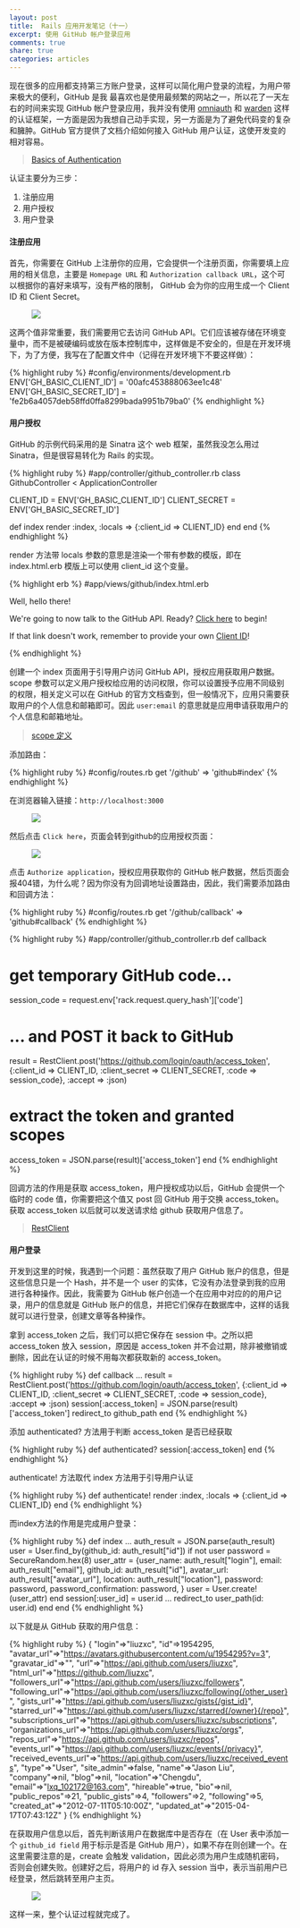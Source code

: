 ```yaml
---
layout: post
title:  Rails 应用开发笔记（十一）
excerpt: 使用 GitHub 帐户登录应用
comments: true
share: true
categories: articles
---
```


现在很多的应用都支持第三方账户登录，这样可以简化用户登录的流程，为用户带来极大的便利，GitHub 是我
最喜欢也是使用最频繁的网站之一，所以花了一天左右的时间来实现 GitHub 帐户登录应用，我并没有使用 [omniauth](https://github.com/intridea/omniauth) 和 [warden](https://github.com/hassox/warden) 这样的认证框架，一方面是因为我想自己动手实现，另一方面是为了避免代码变的复杂和臃肿。GitHub 官方提供了文档介绍如何接入 GitHub 用户认证，这使开发变的相对容易。

> [Basics of Authentication](https://developer.github.com/guides/basics-of-authentication/)

认证主要分为三步：

1. 注册应用
2. 用户授权
3. 用户登录

#### 注册应用

首先，你需要在 GitHub 上注册你的应用，它会提供一个注册页面，你需要填上应用的相关信息，主要是 `Homepage URL` 和 `Authorization callback URL`，这个可以根据你的喜好来填写，没有严格的限制，
GitHub 会为你的应用生成一个 Client ID 和 Client Secret。

<figure>
    <img src="/images/20150901-01.png">
</figure>

这两个值非常重要，我们需要用它去访问 GitHub API。它们应该被存储在环境变量中，而不是被硬编码或放在版本控制库中，这样做是不安全的，但是在开发环境下，为了方便，我写在了配置文件中（记得在开发环境下不要这样做）：

{% highlight ruby %}
#config/environments/development.rb
ENV['GH_BASIC_CLIENT_ID'] = '00afc453888063ee1c48'
ENV['GH_BASIC_SECRET_ID'] = 'fe2b6a4057deb58ffd0ffa8299bada9951b79ba0'
{% endhighlight %}

#### 用户授权

GitHub 的示例代码采用的是 Sinatra 这个 web 框架，虽然我没怎么用过 Sinatra，但是很容易转化为 Rails 的实现。

{% highlight ruby %}
#app/controller/github_controller.rb
class GithubController < ApplicationController

  CLIENT_ID = ENV['GH_BASIC_CLIENT_ID']
  CLIENT_SECRET = ENV['GH_BASIC_SECRET_ID']

  def index
    render :index, :locals => {:client_id => CLIENT_ID}
  end
end
{% endhighlight %}

render 方法带 locals 参数的意思是渲染一个带有参数的模版，即在 index.html.erb 模版上可以使用 client_id 这个变量。

{% highlight erb %}
#app/views/github/index.html.erb
<html>
  <head>
  </head>
  <body>
    <p>
      Well, hello there!
    </p>
    <p>
      We're going to now talk to the GitHub API. Ready?
      <a href="https://github.com/login/oauth/authorize?scope=user:email&client_id=<%= client_id %>">Click here</a> to begin!</a>
    </p>
    <p>
      If that link doesn't work, remember to provide your own <a href="/v3/oauth/#web-application-flow">Client ID</a>!
    </p>
  </body>
</html>
{% endhighlight %}

创建一个 index 页面用于引导用户访问 GitHub API，授权应用获取用户数据。scope 参数可以定义用户授权给应用的访问权限，你可以设置授予应用不同级别的权限，相关定义可以在 GitHub 的官方文档查到，但一般情况下，应用只需要获取用户的个人信息和邮箱即可。因此 `user:email` 的意思就是应用申请获取用户的个人信息和邮箱地址。

> [scope 定义](https://developer.github.com/v3/oauth/#scopes)

添加路由：

{% highlight ruby %}
#config/routes.rb
get '/github' => 'github#index'
{% endhighlight %}

在浏览器输入链接：`http://localhost:3000`

<figure>
    <img src="/images/20150901-02.png">
</figure>

然后点击 `Click here`，页面会转到github的应用授权页面：

<figure>
    <img src="/images/20150901-03.png">
</figure>

点击 `Authorize application`，授权应用获取你的 GitHub 帐户数据，然后页面会报404错，为什么呢？因为你没有为回调地址设置路由，因此，我们需要添加路由和回调方法：

{% highlight ruby %}
#config/routes.rb
get '/github/callback' => 'github#callback'
{% endhighlight %}

{% highlight ruby %}
#app/controller/github_controller.rb
def callback
  # get temporary GitHub code...
  session_code = request.env['rack.request.query_hash']['code']

  # ... and POST it back to GitHub
  result = RestClient.post('https://github.com/login/oauth/access_token',
                          {:client_id => CLIENT_ID,
                           :client_secret => CLIENT_SECRET,
                           :code => session_code},
                           :accept => :json)

  # extract the token and granted scopes
  access_token = JSON.parse(result)['access_token']
end
{% endhighlight %}

回调方法的作用是获取 access_token，用户授权成功以后，GitHub 会提供一个临时的 code 值，你需要把这个值又 post 回 GitHub 用于交换 access_token。获取 access_token 以后就可以发送请求给 github 获取用户信息了。

> [RestClient](https://github.com/rest-client/rest-client)

#### 用户登录

开发到这里的时候，我遇到一个问题：虽然获取了用户 GitHub 账户的信息，但是这些信息只是一个 Hash，并不是一个 user 的实体，它没有办法登录到我的应用进行各种操作。因此，我需要为 GitHub 帐户创造一个在应用中对应的的用户记录，用户的信息就是 GitHub 账户的信息，并把它们保存在数据库中，这样的话我就可以进行登录，创建文章等各种操作。

拿到 access_token 之后，我们可以把它保存在 session 中。之所以把 access_token 放入 session，原因是 access_token 并不会过期，除非被撤销或删除，因此在认证的时候不用每次都获取新的 access_token。

{% highlight ruby %}
def callback
  ...
  result = RestClient.post('https://github.com/login/oauth/access_token',
                          {:client_id => CLIENT_ID,
                           :client_secret => CLIENT_SECRET,
                           :code => session_code},
                           :accept => :json)
  session[:access_token] = JSON.parse(result)['access_token']
  redirect_to github_path
end
{% endhighlight %}

添加 authenticated? 方法用于判断 access_token 是否已经获取

{% highlight ruby %}
def authenticated?
  session[:access_token]
end
{% endhighlight %}

authenticate! 方法取代 index 方法用于引导用户认证

{% highlight ruby %}
def authenticate!
  render :index, :locals => {:client_id => CLIENT_ID}
end
{% endhighlight %}

而index方法的作用是完成用户登录：

{% highlight ruby %}
def index
    ...
    auth_result = JSON.parse(auth_result)
    user = User.find_by(github_id: auth_result["id"])
    if not user
      password = SecureRandom.hex(8)
      user_attr = {user_name: auth_result["login"],
                   email: auth_result["email"],
                   github_id: auth_result["id"],
                   avatar_url: auth_result["avatar_url"],
                   location: auth_result["location"],
                   password: password,
                   password_confirmation: password,
                  }
      user = User.create!(user_attr)
    end
    session[:user_id] = user.id
    ...
    redirect_to user_path(id: user.id)
  end
end
{% endhighlight %}

以下就是从 GitHub 获取的用户信息：

{% highlight ruby %}
{
  "login"=>"liuzxc",
  "id"=>1954295,
  "avatar_url"=>"https://avatars.githubusercontent.com/u/1954295?v=3",
  "gravatar_id"=>"",
  "url"=>"https://api.github.com/users/liuzxc",
  "html_url"=>"https://github.com/liuzxc",
  "followers_url"=>"https://api.github.com/users/liuzxc/followers",
  "following_url"=>"https://api.github.com/users/liuzxc/following{/other_user}",
  "gists_url"=>"https://api.github.com/users/liuzxc/gists{/gist_id}",
  "starred_url"=>"https://api.github.com/users/liuzxc/starred{/owner}{/repo}",
  "subscriptions_url"=>"https://api.github.com/users/liuzxc/subscriptions",
  "organizations_url"=>"https://api.github.com/users/liuzxc/orgs",
  "repos_url"=>"https://api.github.com/users/liuzxc/repos",
  "events_url"=>"https://api.github.com/users/liuzxc/events{/privacy}",
  "received_events_url"=>"https://api.github.com/users/liuzxc/received_events",
  "type"=>"User",
  "site_admin"=>false,
  "name"=>"Jason Liu",
  "company"=>nil,
  "blog"=>nil,
  "location"=>"Chengdu",
  "email"=>"lxq_102172@163.com",
  "hireable"=>true,
  "bio"=>nil,
  "public_repos"=>21,
  "public_gists"=>4,
  "followers"=>2,
  "following"=>5,
  "created_at"=>"2012-07-11T05:10:00Z",
  "updated_at"=>"2015-04-17T07:43:12Z"
}
{% endhighlight %}

在获取用户信息以后，首先判断该用户在数据库中是否存在（在 User 表中添加一个 `github_id field` 用于标示是否是 GitHub 用户），如果不存在则创建一个。在这里需要注意的是，create 会触发 validation，因此必须为用户生成随机密码，否则会创建失败。创建好之后，将用户的 id 存入 session 当中，表示当前用户已经登录，然后跳转至用户主页。

<figure>
    <img src="/images/20150901-04.png">
</figure>

这样一来，整个认证过程就完成了。